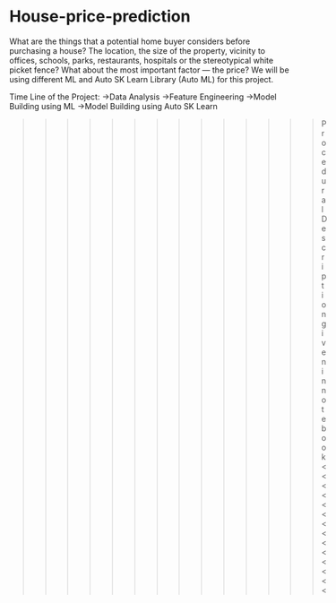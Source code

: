 # House-price-prediction
What are the things that a potential home buyer considers before purchasing a house? The location, the size of the property, vicinity to offices, schools, parks, restaurants, hospitals or the stereotypical white picket fence? What about the most important factor — the price?
We will be using different ML and Auto SK Learn Library (Auto ML) for this project.

Time Line of the Project:
    ->Data Analysis
    ->Feature Engineering
    ->Model Building using ML
    ->Model Building using Auto SK Learn

>>>>>>>>>>>>>>Procedural Description given in notebook<<<<<<<<<<<<<<
